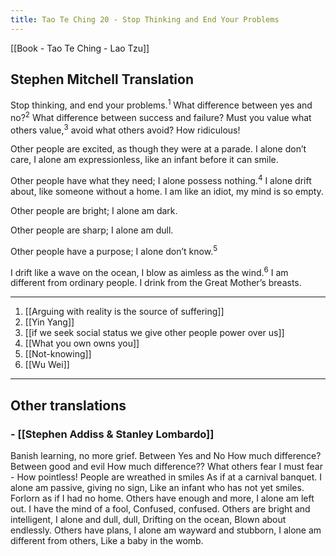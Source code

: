 ```yaml
---
title: Tao Te Ching 20 - Stop Thinking and End Your Problems
---
```

[[Book - Tao Te Ching - Lao Tzu]]

## Stephen Mitchell Translation
Stop thinking, and end your problems.<sup>1</sup>
What difference between yes and no?<sup>2</sup>
What difference between success and failure?
Must you value what others value,<sup>3</sup>
avoid what others avoid?
How ridiculous!

Other people are excited,
as though they were at a parade.
I alone don’t care,
I alone am expressionless,
like an infant before it can smile.

Other people have what they need;
I alone possess nothing.<sup>4</sup>
I alone drift about,
like someone without a home.
I am like an idiot, my mind is so empty.

Other people are bright;
I alone am dark.

Other people are sharp;
I alone am dull.

Other people have a purpose;
I alone don’t know.<sup>5</sup>

I drift like a wave on the ocean,
I blow as aimless as the wind.<sup>6</sup>
I am different from ordinary people.
I drink from the Great Mother’s breasts.

-------------------

1. [[Arguing with reality is the source of suffering]] 
2. [[Yin Yang]]
3. [[if we seek social status we give other people power over us]]
4. [[What you own owns you]]
5. [[Not-knowing]]
6. [[Wu Wei]] 

-------------------

## Other translations 

### - [[Stephen Addiss & Stanley Lombardo]]
Banish learning, no more grief. Between Yes and No How much difference? Between good and evil How much difference??
What others fear I must fear - How pointless!
People are wreathed in smiles As if at a carnival banquet. I alone am passive, giving no sign, Like an infant who has not yet smiles. Forlorn as if I had no home.
Others have enough and more, I alone am left out. I have the mind of a fool, Confused, confused.
Others are bright and intelligent, I alone and dull, dull, Drifting on the ocean, Blown about endlessly.
Others have plans, I alone am wayward and stubborn, I alone am different from others, Like a baby in the womb.